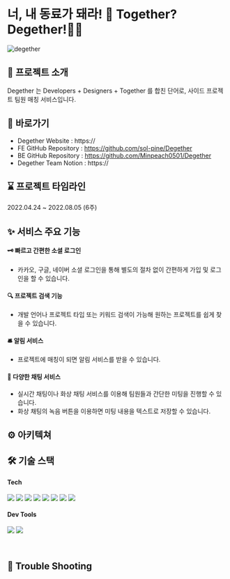 # 너, 내 동료가 돼라! 🤝 Together? Degether!👯‍♂️
![degether](https://user-images.githubusercontent.com/105091138/181830587-a4d41bd1-b0b1-4803-9efd-7ec86a94eb32.png)
<br>
## 🙌 프로젝트 소개
Degether 는 Developers + Designers + Together 를 합친 단어로, 사이드 프로젝트 팀원 매칭 서비스입니다.
## 📌 바로가기
- Degether Website : https://
- FE GitHub Repository : https://github.com/sol-pine/Degether
- BE GitHub Repository : https://github.com/Minpeach0501/Degether
- Degether Team Notion : https://
## ⌛️ 프로젝트 타임라인
2022.04.24 ~ 2022.08.05 (6주)
## ✨ 서비스 주요 기능
#### 🗝 빠르고 간편한 소셜 로그인
- 카카오, 구글, 네이버 소셜 로그인을 통해 별도의 절차 없이 간편하게 가입 및 로그인을 할 수 있습니다.
#### 🔍 프로젝트 검색 기능
- 개발 언어나 프로젝트 타입 또는 키워드 검색이 가능해 원하는 프로젝트를 쉽게 찾을 수 있습니다.
#### 🛎 알림 서비스
- 프로젝트에 매칭이 되면 알림 서비스를 받을 수 있습니다.
#### 💬 다양한 채팅 서비스
- 실시간 채팅이나 화상 채팅 서비스를 이용해 팀원들과 간단한 미팅을 진행할 수 있습니다.
- 화상 채팅의 녹음 버튼을 이용하면 미팅 내용을 텍스트로 저장할 수 있습니다.
## ⚙️ 아키텍쳐
## 🛠 기술 스택
#### Tech
<p>
<img src="https://img.shields.io/badge/javascript-F7DF1E?style=for-the-badge&logo=javascript&logoColor=black">
<img src="https://img.shields.io/badge/html-E34F26?style=for-the-badge&logo=html5&logoColor=white">
<img src="https://img.shields.io/badge/css-1572B6?style=for-the-badge&logo=css3&logoColor=white">
<img src="https://img.shields.io/badge/react-61DAFB?style=for-the-badge&logo=react&logoColor=black">
<img src="https://img.shields.io/badge/redux-764ABC?style=for-the-badge&logo=redux&logoColor=white">
<img src="https://img.shields.io/badge/stomp-000000?style=for-the-badge&logo=stomp&logoColor=white">
<img src="https://img.shields.io/badge/axios-000000?style=for-the-badge&logo=axios&logoColor=white">
<img src="https://img.shields.io/badge/amazonaws-232F3E?style=for-the-badge&logo=amazonaws&logoColor=white">
</p>

#### Dev Tools
<p>
<img src="https://img.shields.io/badge/vsc-007ACC?style=for-the-badge&logo=visualstudiocode&logoColor=white">
<img src="https://img.shields.io/badge/git-F05032?style=for-the-badge&logo=git&logoColor=white">
</p>
<br>

## 🚀 Trouble Shooting
